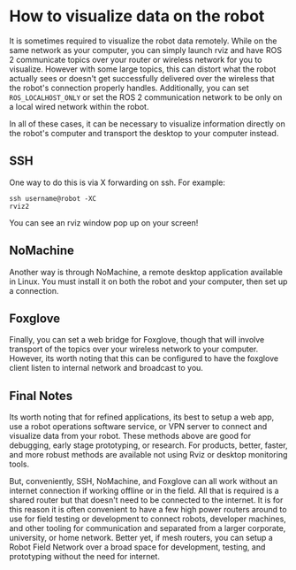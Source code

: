 # How to visualize data on the robot

It is sometimes required to visualize the robot data remotely. While on the same network as your computer, you can simply launch rviz and have ROS 2 communicate topics over your router or wireless network for you to visualize. However with some large topics, this can distort what the robot actually sees or doesn't get successfully delivered over the wireless that the robot's connection properly handles. Additionally, you can set `ROS_LOCALHOST_ONLY` or set the ROS 2 communication network to be only on a local wired network within the robot. 

In all of these cases, it can be necessary to visualize information directly on the robot's computer and transport the desktop to your computer instead.

## SSH

One way to do this is via X forwarding on ssh. For example:

```
ssh username@robot -XC
rviz2
```

You can see an rviz window pop up on your screen!

## NoMachine

Another way is through NoMachine, a remote desktop application available in Linux. You must install it on both the robot and your computer, then set up a connection. 

## Foxglove

Finally, you can set a web bridge for Foxglove, though that will involve transport of the topics over your wireless network to your computer. However, its worth noting that this can be configured to have the foxglove client listen to internal network and broadcast to you.

## Final Notes

Its worth noting that for refined applications, its best to setup a web app, use a robot operations software service, or VPN server to connect and visualize data from your robot. These methods above are good for debugging, early stage prototyping, or research. For products, better, faster, and more robust methods are available not using Rviz or desktop monitoring tools. 

But, conveniently, SSH, NoMachine, and Foxglove can all work without an internet connection if working offline or in the field. All that is required is a shared router but that doesn't need to be connected to the internet. It is for this reason it is often convenient to have a few high power routers around to use for field testing or development to connect robots, developer machines, and other tooling for communication and separated from a larger corporate, university, or home network. Better yet, if mesh routers, you can setup a Robot Field Network over a broad space for development, testing, and prototyping without the need for internet.
